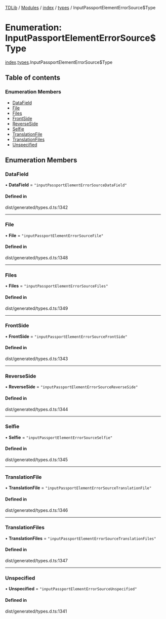 [TDLib](../README.md) / [Modules](../modules.md) / [index](../modules/index.md) / [types](../modules/index.types.md) / InputPassportElementErrorSource$Type

# Enumeration: InputPassportElementErrorSource$Type

[index](../modules/index.md).[types](../modules/index.types.md).InputPassportElementErrorSource$Type

## Table of contents

### Enumeration Members

- [DataField](index.types.InputPassportElementErrorSource_Type.md#datafield)
- [File](index.types.InputPassportElementErrorSource_Type.md#file)
- [Files](index.types.InputPassportElementErrorSource_Type.md#files)
- [FrontSide](index.types.InputPassportElementErrorSource_Type.md#frontside)
- [ReverseSide](index.types.InputPassportElementErrorSource_Type.md#reverseside)
- [Selfie](index.types.InputPassportElementErrorSource_Type.md#selfie)
- [TranslationFile](index.types.InputPassportElementErrorSource_Type.md#translationfile)
- [TranslationFiles](index.types.InputPassportElementErrorSource_Type.md#translationfiles)
- [Unspecified](index.types.InputPassportElementErrorSource_Type.md#unspecified)

## Enumeration Members

### DataField

• **DataField** = ``"inputPassportElementErrorSourceDataField"``

#### Defined in

dist/generated/types.d.ts:1342

___

### File

• **File** = ``"inputPassportElementErrorSourceFile"``

#### Defined in

dist/generated/types.d.ts:1348

___

### Files

• **Files** = ``"inputPassportElementErrorSourceFiles"``

#### Defined in

dist/generated/types.d.ts:1349

___

### FrontSide

• **FrontSide** = ``"inputPassportElementErrorSourceFrontSide"``

#### Defined in

dist/generated/types.d.ts:1343

___

### ReverseSide

• **ReverseSide** = ``"inputPassportElementErrorSourceReverseSide"``

#### Defined in

dist/generated/types.d.ts:1344

___

### Selfie

• **Selfie** = ``"inputPassportElementErrorSourceSelfie"``

#### Defined in

dist/generated/types.d.ts:1345

___

### TranslationFile

• **TranslationFile** = ``"inputPassportElementErrorSourceTranslationFile"``

#### Defined in

dist/generated/types.d.ts:1346

___

### TranslationFiles

• **TranslationFiles** = ``"inputPassportElementErrorSourceTranslationFiles"``

#### Defined in

dist/generated/types.d.ts:1347

___

### Unspecified

• **Unspecified** = ``"inputPassportElementErrorSourceUnspecified"``

#### Defined in

dist/generated/types.d.ts:1341
